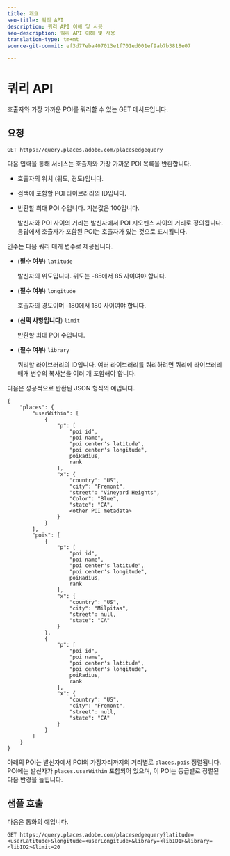 ```yaml
---
title: 개요
seo-title: 쿼리 API
description: 쿼리 API 이해 및 사용
seo-description: 쿼리 API 이해 및 사용
translation-type: tm+mt
source-git-commit: ef3d77eba407013e1f701ed001ef9ab7b3818e07

---
```




# 쿼리 API

호출자와 가장 가까운 POI를 쿼리할 수 있는 GET 메서드입니다.

## 요청

```text
GET https://query.places.adobe.com/placesedgequery
```

다음 입력을 통해 서비스는 호출자와 가장 가까운 POI 목록을 반환합니다.

* 호출자의 위치 \(위도, 경도\)입니다.
* 검색에 포함할 POI 라이브러리의 ID입니다.
* 반환할 최대 POI 수입니다.  기본값은 100입니다.

   발신자와 POI 사이의 거리는 발신자에서 POI 지오펜스 사이의 거리로 정의됩니다. 응답에서 호출자가 포함된 POI는 호출자가 있는 것으로 표시됩니다.

인수는 다음 쿼리 매개 변수로 제공됩니다.

* (**필수 여부**) `latitude`

   발신자의 위도입니다. 위도는 -85에서 85 사이여야 합니다.
* (**필수 여부**) `longitude`

   호출자의 경도이며 -180에서 180 사이여야 합니다.

* (**선택 사항입니다**) `limit`

   반환할 최대 POI 수입니다.

* (**필수 여부**) `library`

   쿼리할 라이브러리의 ID입니다. 여러 라이브러리를 쿼리하려면 쿼리에 라이브러리 매개 변수의 복사본을 여러 개 포함해야 합니다.

다음은 성공적으로 반환된 JSON 형식의 예입니다.

```markup
{
    "places": {
        "userWithin": [
            {
                "p": [
                    "poi id",
                    "poi name",
                    "poi center's latitude",
                    "poi center's longitude",
                    poiRadius,
                    rank
                ],
                "x": {
                    "country": "US",
                    "city": "Fremont",
                    "street": "Vineyard Heights",
                    "Color": "Blue",
                    "state": "CA",
                    <other POI metadata>
                }
            }
        ],
        "pois": [
            {
                "p": [
                    "poi id",
                    "poi name",
                    "poi center's latitude",
                    "poi center's longitude",
                    poiRadius,
                    rank
                ],
                "x": {
                    "country": "US",
                    "city": "Milpitas",
                    "street": null,
                    "state": "CA"
                }
            },
            {
                "p": [
                    "poi id",
                    "poi name",
                    "poi center's latitude",
                    "poi center's longitude",
                    poiRadius,
                    rank
                ],
                "x": {
                    "country": "US",
                    "city": "Fremont",
                    "street": null,
                    "state": "CA"
                }
            }
        ]
    }
}
```

아래의 POI는 발신자에서 POI의 가장자리까지의 거리별로 `places.pois` 정렬됩니다. POI에는 발신자가 `places.userWithin` 포함되어 있으며, 이 POI는 등급별로 정렬된 다음 반경을 늘립니다.

## 샘플 호출

다음은 통화의 예입니다.

```text
GET https://query.places.adobe.com/placesedgequery?latitude=<userLatitude>&longitude=<userLongitude>&library=<libID1>&library=<libID2>&limit=20
```
